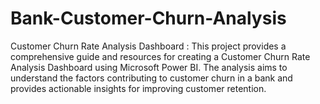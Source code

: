 # Bank-Customer-Churn-Analysis
Customer Churn Rate Analysis Dashboard : This project provides a comprehensive guide and resources for creating a Customer Churn Rate Analysis Dashboard using Microsoft Power BI. The analysis aims to understand the factors contributing to customer churn in a bank and provides actionable insights for improving customer retention.
